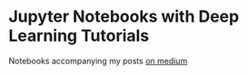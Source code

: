 # Jupyter Notebooks with Deep Learning Tutorials
Notebooks accompanying my posts [on medium](https://medium.com/@shudima)
